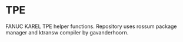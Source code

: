 # TPE

FANUC KAREL TPE helper functions. Repository uses rossum package manager and ktransw compiler by gavanderhoorn.